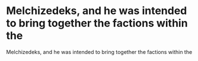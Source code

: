 # Melchizedeks, and he was intended to bring together the factions within the

Melchizedeks, and he was intended to bring together the factions within the